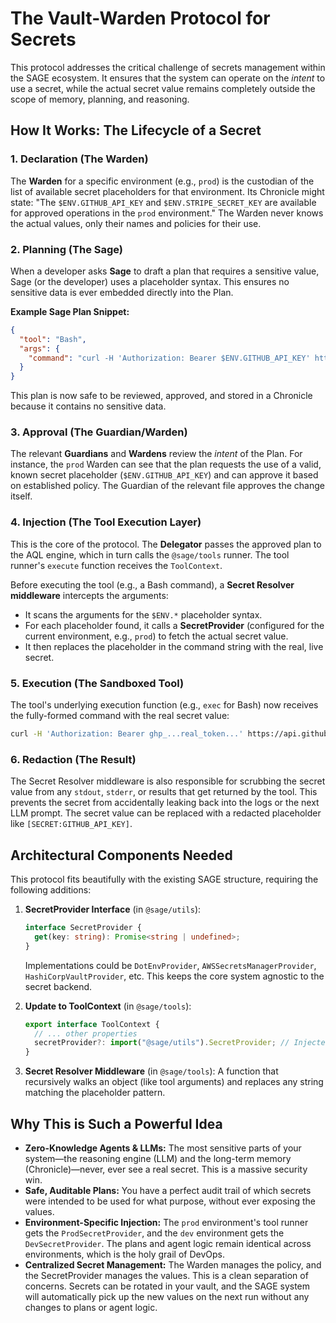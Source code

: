 # The Vault-Warden Protocol for Secrets

This protocol addresses the critical challenge of secrets management within the SAGE ecosystem. It ensures that the system can operate on the *intent* to use a secret, while the actual secret value remains completely outside the scope of memory, planning, and reasoning.

## How It Works: The Lifecycle of a Secret

### 1. Declaration (The Warden)

The **Warden** for a specific environment (e.g., `prod`) is the custodian of the list of available secret placeholders for that environment. Its Chronicle might state: "The `$ENV.GITHUB_API_KEY` and `$ENV.STRIPE_SECRET_KEY` are available for approved operations in the `prod` environment." The Warden never knows the actual values, only their names and policies for their use.

### 2. Planning (The Sage)

When a developer asks **Sage** to draft a plan that requires a sensitive value, Sage (or the developer) uses a placeholder syntax. This ensures no sensitive data is ever embedded directly into the Plan.

**Example Sage Plan Snippet:**
```json
{
  "tool": "Bash",
  "args": {
    "command": "curl -H 'Authorization: Bearer $ENV.GITHUB_API_KEY' https://api.github.com/repos/my-org/my-repo"
  }
}
```
This plan is now safe to be reviewed, approved, and stored in a Chronicle because it contains no sensitive data.

### 3. Approval (The Guardian/Warden)

The relevant **Guardians** and **Wardens** review the *intent* of the Plan. For instance, the `prod` Warden can see that the plan requests the use of a valid, known secret placeholder (`$ENV.GITHUB_API_KEY`) and can approve it based on established policy. The Guardian of the relevant file approves the change itself.

### 4. Injection (The Tool Execution Layer)

This is the core of the protocol. The **Delegator** passes the approved plan to the AQL engine, which in turn calls the `@sage/tools` runner. The tool runner's `execute` function receives the `ToolContext`.

Before executing the tool (e.g., a Bash command), a **Secret Resolver middleware** intercepts the arguments:

-   It scans the arguments for the `$ENV.*` placeholder syntax.
-   For each placeholder found, it calls a **SecretProvider** (configured for the current environment, e.g., `prod`) to fetch the actual secret value.
-   It then replaces the placeholder in the command string with the real, live secret.

### 5. Execution (The Sandboxed Tool)

The tool's underlying execution function (e.g., `exec` for Bash) now receives the fully-formed command with the real secret value:

```bash
curl -H 'Authorization: Bearer ghp_...real_token...' https://api.github.com/repos/my-org/my-repo
```

### 6. Redaction (The Result)

The Secret Resolver middleware is also responsible for scrubbing the secret value from any `stdout`, `stderr`, or results that get returned by the tool. This prevents the secret from accidentally leaking back into the logs or the next LLM prompt. The secret value can be replaced with a redacted placeholder like `[SECRET:GITHUB_API_KEY]`.

## Architectural Components Needed

This protocol fits beautifully with the existing SAGE structure, requiring the following additions:

1.  **SecretProvider Interface** (in `@sage/utils`):
    ```ts
    interface SecretProvider {
      get(key: string): Promise<string | undefined>;
    }
    ```
    Implementations could be `DotEnvProvider`, `AWSSecretsManagerProvider`, `HashiCorpVaultProvider`, etc. This keeps the core system agnostic to the secret backend.

2.  **Update to ToolContext** (in `@sage/tools`):
    ```ts
    export interface ToolContext {
      // ... other properties
      secretProvider?: import("@sage/utils").SecretProvider; // Injected by the runtime
    }
    ```

3.  **Secret Resolver Middleware** (in `@sage/tools`):
    A function that recursively walks an object (like tool arguments) and replaces any string matching the placeholder pattern.

## Why This is Such a Powerful Idea

-   **Zero-Knowledge Agents & LLMs:** The most sensitive parts of your system—the reasoning engine (LLM) and the long-term memory (Chronicle)—never, ever see a real secret. This is a massive security win.
-   **Safe, Auditable Plans:** You have a perfect audit trail of which secrets were intended to be used for what purpose, without ever exposing the values.
-   **Environment-Specific Injection:** The `prod` environment's tool runner gets the `ProdSecretProvider`, and the `dev` environment gets the `DevSecretProvider`. The plans and agent logic remain identical across environments, which is the holy grail of DevOps.
-   **Centralized Secret Management:** The Warden manages the policy, and the SecretProvider manages the values. This is a clean separation of concerns. Secrets can be rotated in your vault, and the SAGE system will automatically pick up the new values on the next run without any changes to plans or agent logic.
